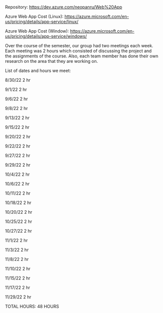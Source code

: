 Repository: https://dev.azure.com/neopanru/Web%20App 

Azure Web App Cost (Linux): https://azure.microsoft.com/en-us/pricing/details/app-service/linux/ 

Azure Web App Cost (Window):  https://azure.microsoft.com/en-us/pricing/details/app-service/windows/ 

 

Over the course of the semester, our group had two meetings each week. Each meeting was 2 hours which consisted of discussing the project and the assignments of the course. Also, each team member has done their own research on the area that they are working on. 

List of dates and hours we meet: 

8/30/22	2 hr 

9/1/22		2 hr	 

9/6/22		2 hr 

9/8/22		2 hr 

9/13/22	2 hr 

9/15/22	2 hr 

9/20/22	2 hr 

9/22/22	2 hr 

9/27/22	2 hr 

9/29/22	2 hr 

10/4/22	2 hr 

10/6/22	2 hr 

10/11/22	2 hr 

10/18/22	2 hr 

10/20/22	2 hr 

10/25/22	2 hr 

10/27/22	2 hr 

11/1/22		2 hr 

11/3/22		2 hr 

11/8/22		2 hr 

11/10/22	2 hr 

11/15/22	2 hr 

11/17/22	2 hr 

11/29/22	2 hr 

TOTAL HOURS: 48 HOURS 